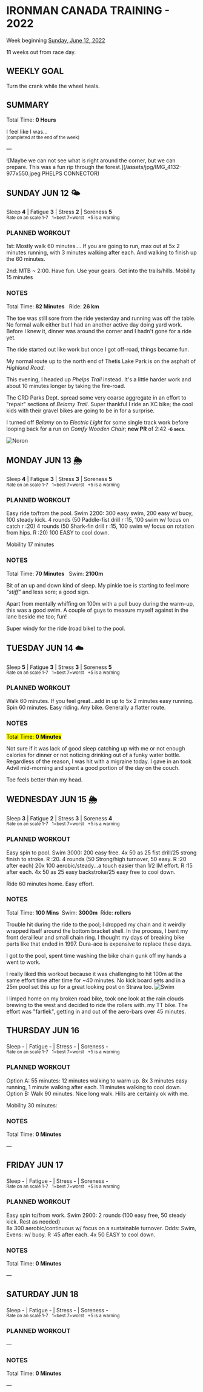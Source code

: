 # IRONMAN CANADA TRAINING - 2022
Week beginning [Sunday, June 12, 2022](javascript:flick('sun');)

**11** weeks out from race day.

## WEEKLY GOAL
Turn the crank while the wheel heals.

## SUMMARY
Total Time: **0 Hours**

I feel like I was...
<br /><sup>(completed at the end of the week)</sup>

&mdash;

![Maybe we can not see what is right around the corner, but we can prepare.  This was a fun rip through the forest.](/assets/jpg/IMG_4132-977x550.jpeg PHELPS CONNECTOR)

## SUNDAY JUN 12 🌤
Sleep **4** | Fatigue **3** | Stress **2** | Soreness **5**
<sup><br />Rate on an scale 1-7 &nbsp; 1=best 7=worst &nbsp; +5 is a warning</sup>

### PLANNED WORKOUT
1st:  Mostly walk 60 minutes....
If you are going to run, max out at 5x 2 minutes running, with 3 minutes walking after each. And walking to finish up the 60 minutes.

2nd:  MTB ~ 2:00. Have fun. Use your gears. Get into the trails/hills. 
Mobility 15 minutes

### NOTES
Total Time: **82 Minutes** &nbsp; Ride: **26 km** 

The toe was still sore from the ride yesterday and running was off the table.  No formal walk either but I had an another active day doing yard work.  Before I knew it, dinner was around the corner and I hadn't gone for a ride yet.

The ride started out like work but once I got off-road, things became fun.

My normal route up to the north end of Thetis Lake Park is on the asphalt of _Highland Road_. 

<!----->
This evening, I headed up _Phelps Trail_ instead.  It's a little harder work and about 10 minutes longer by taking the fire-road.

The CRD Parks Dept. spread some very coarse aggregate in an effort to "repair" sections of _Belamy Trail_.  Super thankful I ride an XC bike; the cool kids with their gravel bikes are going to be in for a surprise.

I turned off _Belamy_ on to _Electric Light_ for some single track work before looping back for a run on _Comfy Wooden Chair_; **new PR** of 2:42 <small style="font-weight:bold;">-6 secs</small>.

![Noron](/assets/jpg/bike-20220612.jpeg)

<!---->
## MONDAY JUN 13 🌦
Sleep **4** | Fatigue **3** | Stress **3** | Soreness **5**
<sup><br />Rate on an scale 1-7 &nbsp; 1=best 7=worst &nbsp; +5 is a warning</sup>

### PLANNED WORKOUT
Easy ride to/from the pool. 
Swim 2200:
300 easy swim, 200 easy w/ buoy, 100 steady kick. 
4 rounds (50 Paddle-fist drill r :15, 100 swim w/ focus on catch r :20)
4 rounds (50 Shark-fin drill r :15, 100 swim w/ focus on rotation from hips. R :20)
100 EASY to cool down.

Mobility 17 minutes

### NOTES
Total Time: **70 Minutes** &nbsp; Swim: **2100m**

Bit of an up and down kind of sleep.  My pinkie toe is starting to feel more _"stiff"_ and less sore; a good sign.

Apart from mentally whiffing on 100m with a pull buoy during the warm-up, this was a good swim.  A couple of guys to measure myself against in the lane beside me too; fun!  

Super windy for the ride (road bike) to the pool.

<!---->
## TUESDAY JUN 14 ☁️
Sleep **5** | Fatigue **3** | Stress **3** | Soreness **5**
<sup><br />Rate on an scale 1-7 &nbsp; 1=best 7=worst &nbsp; +5 is a warning</sup>

### PLANNED WORKOUT
Walk 60 minutes. If you feel great...add in up to 5x 2 minutes easy running.
Spin 60 minutes. Easy riding. Any bike. Generally a flatter route.

### NOTES
<mark>Total Time: **0 Minutes** </mark>

Not sure if it was lack of good sleep catching up with me or not enough calories for dinner or not noticing drinking out of a funky water bottle.  Regardless of the reason, I was hit with a migraine today.  I gave in an took Advil mid-morning and spent a good portion of the day on the couch.

Toe feels better than my head.

<!---->
## WEDNESDAY JUN 15 🌦
Sleep **3** | Fatigue **2** | Stress **3** | Soreness **4**
<sup><br />Rate on an scale 1-7 &nbsp; 1=best 7=worst &nbsp; +5 is a warning</sup>

### PLANNED WORKOUT
Easy spin to pool. 
Swim 3000: 
200 easy free. 
4x 50 as 25 fist drill/25 strong finish to stroke. R :20. 
4 rounds (50 Strong/high turnover, 50 easy. R :20 after each)
20x 100 aerobic/steady...a touch easier than 1/2 IM effort. 
R :15 after each. 
4x 50 as 25 easy backstroke/25 easy free to cool down. 

Ride 60 minutes home. Easy effort.

### NOTES
Total Time: **100 Mins** &nbsp;Swim: **3000m** &nbsp;Ride: **rollers**

Trouble hit during the ride to the pool;  I dropped my chain and it weirdly wrapped itself around the bottom bracket shell.  In the process, I bent my front derailleur and small chain ring.  I thought my days of breaking bike parts like that ended in 1997.  Dura-ace is expensive to replace these days.
<!----->
I got to the pool, spent time washing the bike chain gunk off my hands a went to work.

I really liked this workout because it was challenging to hit 100m at the same effort time after time for ~40 minutes.  No kick board sets and in a 25m pool set this up for a great looking post on Strava too.
![Swim](/assets/jpg/swim-20220615.jpeg)

I limped home on my broken road bike, took one look at the rain clouds brewing to the west and decided to ride the rollers with. my TT bike.  The effort was "fartlek", getting in and out of the aero-bars over 45 minutes.

<!---->
## THURSDAY JUN 16
Sleep **-** | Fatigue **-** | Stress **-** | Soreness **-**
<sup><br />Rate on an scale 1-7 &nbsp; 1=best 7=worst &nbsp; +5 is a warning</sup>

### PLANNED WORKOUT
Option A: 
55 minutes: 
12 minutes walking to warm up. 8x 3 minutes easy running, 1 minute walking after each. 11 minutes walking to cool down.
Option B: Walk 90 minutes. Nice long walk. Hills are certainly ok with me. 

Mobility 30 minutes:

### NOTES
Total Time: **0 Minutes**

&mdash;  

<!---->
## FRIDAY JUN 17
Sleep **-** | Fatigue **-** | Stress **-** | Soreness **-**
<sup><br />Rate on an scale 1-7 &nbsp; 1=best 7=worst &nbsp; +5 is a warning</sup>

### PLANNED WORKOUT
Easy spin to/from work. 
Swim 2900:
2 rounds (100 easy free, 50 steady kick. Rest as needed)  
8x 300 aerobic/continuous w/ focus on a sustainable turnover. Odds: Swim, Evens: w/ buoy. R :45 after each. 
4x 50 EASY to cool down.

### NOTES
Total Time: **0 Minutes**

&mdash;  

<!---->
## SATURDAY JUN 18
Sleep **-** | Fatigue **-** | Stress **-** | Soreness **-**
<sup><br />Rate on an scale 1-7 &nbsp; 1=best 7=worst &nbsp; +5 is a warning</sup>

### PLANNED WORKOUT
&mdash;  

### NOTES
Total Time: **0 Minutes**

&mdash;  
